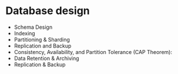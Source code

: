 # Database design

* Schema Design 
* Indexing
* Partitioning & Sharding
* Replication and Backup
* Consistency, Availability, and Partition Tolerance (CAP Theorem):
* Data Retention & Archiving
* Replication & Backup